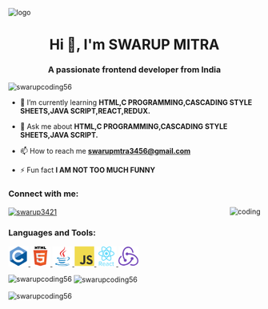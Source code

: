 ![logo](https://github.com/swarupcoding56/swarupcoding56/assets/150075661/11652be4-5ec0-4f26-a53c-e250af07acd0)

<h1 align="center">Hi 👋, I'm SWARUP MITRA</h1>
<h3 align="center">A passionate frontend developer from India</h3>

<p align="left"> <img src="https://komarev.com/ghpvc/?username=swarupcoding56&label=Profile%20views&color=0e75b6&style=flat" alt="swarupcoding56" /> </p>

- 🌱 I’m currently learning **HTML,C PROGRAMMING,CASCADING STYLE SHEETS,JAVA SCRIPT,REACT,REDUX.**

- 💬 Ask me about **HTML,C PROGRAMMING,CASCADING STYLE SHEETS,JAVA SCRIPT.**

- 📫 How to reach me **swarupmtra3456@gmail.com**

- ⚡ Fun fact **I AM NOT TOO MUCH FUNNY**

<h3 align="left">Connect with me:</h3>
<img align="right" alt="coding" src="![image](https://github.com/swarupcoding56/swarupcoding56/assets/150075661/fab61e4d-7e38-4937-b7f3-2f908a51ac8d)
">
<p align="left">
<a href="https://instagram.com/swarup3421" target="blank"><img align="center" src="https://raw.githubusercontent.com/rahuldkjain/github-profile-readme-generator/master/src/images/icons/Social/instagram.svg" alt="swarup3421" height="30" width="40" /></a>
</p>

<h3 align="left">Languages and Tools:</h3>
<p align="left"> <a href="https://www.cprogramming.com/" target="_blank" rel="noreferrer"> <img src="https://raw.githubusercontent.com/devicons/devicon/master/icons/c/c-original.svg" alt="c" width="40" height="40"/> </a> <a href="https://www.w3.org/html/" target="_blank" rel="noreferrer"> <img src="https://raw.githubusercontent.com/devicons/devicon/master/icons/html5/html5-original-wordmark.svg" alt="html5" width="40" height="40"/> </a> <a href="https://www.java.com" target="_blank" rel="noreferrer"> <img src="https://raw.githubusercontent.com/devicons/devicon/master/icons/java/java-original.svg" alt="java" width="40" height="40"/> </a> <a href="https://developer.mozilla.org/en-US/docs/Web/JavaScript" target="_blank" rel="noreferrer"> <img src="https://raw.githubusercontent.com/devicons/devicon/master/icons/javascript/javascript-original.svg" alt="javascript" width="40" height="40"/> </a> <a href="https://reactjs.org/" target="_blank" rel="noreferrer"> <img src="https://raw.githubusercontent.com/devicons/devicon/master/icons/react/react-original-wordmark.svg" alt="react" width="40" height="40"/> </a> <a href="https://redux.js.org" target="_blank" rel="noreferrer"> <img src="https://raw.githubusercontent.com/devicons/devicon/master/icons/redux/redux-original.svg" alt="redux" width="40" height="40"/> </a> </p>

<p><img align="left" src="https://github-readme-stats.vercel.app/api/top-langs?username=swarupcoding56&show_icons=true&locale=en&layout=compact" alt="swarupcoding56" /></p>

<p>&nbsp;<img align="center" src="https://github-readme-stats.vercel.app/api?username=swarupcoding56&show_icons=true&locale=en" alt="swarupcoding56" /></p>

<p><img align="center" src="https://github-readme-streak-stats.herokuapp.com/?user=swarupcoding56&" alt="swarupcoding56" /></p>
